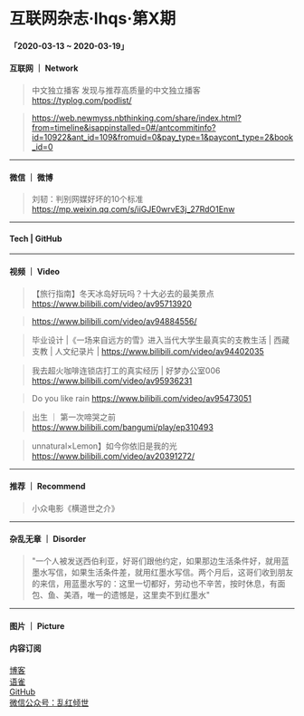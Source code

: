 # 互联网杂志·lhqs·第X期


#### 「2020-03-13 ~ 2020-03-19」


#### 互联网 ｜ Network

> 中文独立播客 发现与推荐高质量的中文独立播客 https://typlog.com/podlist/

> https://web.newmyss.nbthinking.com/share/index.html?from=timeline&isappinstalled=0#/antcommitinfo?id=10922&ant_id=109&fromuid=0&pay_type=1&paycont_type=2&book_id=0

> 

> 

> 

> 

> 

> 



----

#### 微信 ｜ 微博

>  刘韧：判别网媒好坏的10个标准 https://mp.weixin.qq.com/s/iiGJE0wrvE3j_27RdO1Enw

>  

>  

>  

>  

>  

>  

>  


----

#### Tech | GitHub
> 

> 

> 

> 

> 

> 

> 


----


#### 视频 ｜ Video


> 【旅行指南】冬天冰岛好玩吗？十大必去的最美景点 https://www.bilibili.com/video/av95713920

> https://www.bilibili.com/video/av94884556/

> 毕业设计 |《一场来自远方的雪》进入当代大学生最真实的支教生活 | 西藏支教 | 人文纪录片 | https://www.bilibili.com/video/av94402035

> 我去超火咖啡连锁店打工的真实经历 | 好梦办公室006 https://www.bilibili.com/video/av95936231

> Do you like rain  https://www.bilibili.com/video/av95473051

> 出生 ｜ 第一次啼哭之前  https://www.bilibili.com/bangumi/play/ep310493

> unnatural×Lemon】如今你依旧是我的光 https://www.bilibili.com/video/av20391272/



----


#### 推荐 ｜ Recommend

> 小众电影《横道世之介》

> 

> 

> 

> 

> 



----

#### 杂乱无章 ｜ Disorder


> "一个人被发送西伯利亚，好哥们跟他约定，如果那边生活条件好，就用蓝墨水写信，如果生活条件差，就用红墨水写信。两个月后，这哥们收到朋友的来信，用蓝墨水写的：这里一切都好，劳动也不辛苦，按时休息，有面包、鱼、美酒，唯一的遗憾是，这里卖不到红墨水"

> 

> 

> 

> 

> 

> 

> 








----

#### 图片 ｜ Picture

<!-- ![图片集](http://qiniu.blog.lhqs.ink/log/2020-02-log3/01.jpg) -->




#### 内容订阅

[博客](http://blog.lhqs.ink)<br />
[语雀](https://www.yuque.com/lhqs/notes)<br />
[GitHub](https://github.com/lhqs/network-footpoint)<br />
[微信公众号：乱红倾世](https://weixin.sogou.com/weixin?type=1&ie=utf8&query=乱红倾世)<br />